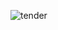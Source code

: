 ![tender](https://cloud.githubusercontent.com/assets/829859/18413534/f7cb472c-77aa-11e6-86bf-9c790aadd2df.png)

